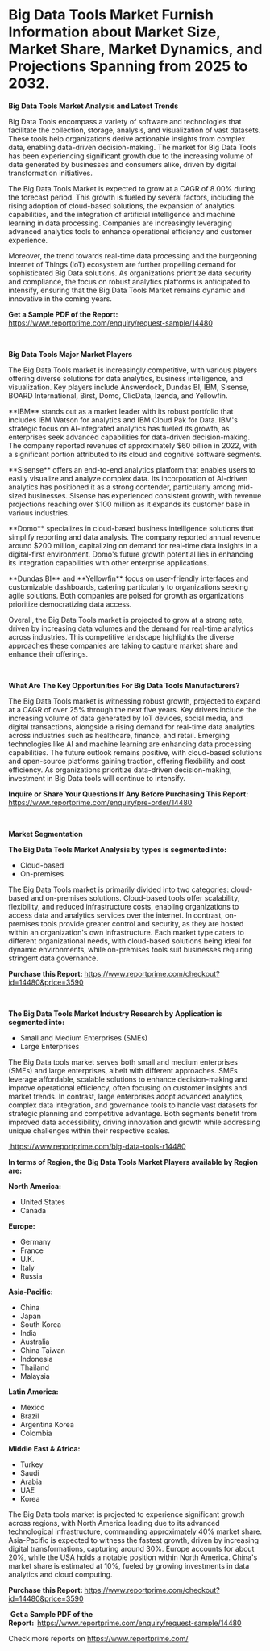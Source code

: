<p><h1>Big Data Tools Market Furnish Information about Market Size, Market Share, Market Dynamics, and Projections Spanning from 2025 to 2032.</h1></p><p><strong>Big Data Tools Market Analysis and Latest Trends</strong></p>
<p><p>Big Data Tools encompass a variety of software and technologies that facilitate the collection, storage, analysis, and visualization of vast datasets. These tools help organizations derive actionable insights from complex data, enabling data-driven decision-making. The market for Big Data Tools has been experiencing significant growth due to the increasing volume of data generated by businesses and consumers alike, driven by digital transformation initiatives.</p><p>The Big Data Tools Market is expected to grow at a CAGR of 8.00% during the forecast period. This growth is fueled by several factors, including the rising adoption of cloud-based solutions, the expansion of analytics capabilities, and the integration of artificial intelligence and machine learning in data processing. Companies are increasingly leveraging advanced analytics tools to enhance operational efficiency and customer experience. </p><p>Moreover, the trend towards real-time data processing and the burgeoning Internet of Things (IoT) ecosystem are further propelling demand for sophisticated Big Data solutions. As organizations prioritize data security and compliance, the focus on robust analytics platforms is anticipated to intensify, ensuring that the Big Data Tools Market remains dynamic and innovative in the coming years.</p></p>
<p><strong>Get a Sample PDF of the Report:&nbsp;</strong> <a href="https://www.reportprime.com/enquiry/request-sample/14480?utm_campaign=2774&utm_medium=2&utm_source=Github&utm_content=ia&utm_term=20032025&utm_id=big-data-tools">https://www.reportprime.com/enquiry/request-sample/14480</a></p>
<p>&nbsp;</p>
<p><strong>Big Data Tools Major Market Players</strong></p>
<p><p>The Big Data Tools market is increasingly competitive, with various players offering diverse solutions for data analytics, business intelligence, and visualization. Key players include Answerdock, Dundas BI, IBM, Sisense, BOARD International, Birst, Domo, ClicData, Izenda, and Yellowfin.</p><p>**IBM** stands out as a market leader with its robust portfolio that includes IBM Watson for analytics and IBM Cloud Pak for Data. IBM's strategic focus on AI-integrated analytics has fueled its growth, as enterprises seek advanced capabilities for data-driven decision-making. The company reported revenues of approximately $60 billion in 2022, with a significant portion attributed to its cloud and cognitive software segments.</p><p>**Sisense** offers an end-to-end analytics platform that enables users to easily visualize and analyze complex data. Its incorporation of AI-driven analytics has positioned it as a strong contender, particularly among mid-sized businesses. Sisense has experienced consistent growth, with revenue projections reaching over $100 million as it expands its customer base in various industries.</p><p>**Domo** specializes in cloud-based business intelligence solutions that simplify reporting and data analysis. The company reported annual revenue around $200 million, capitalizing on demand for real-time data insights in a digital-first environment. Domo's future growth potential lies in enhancing its integration capabilities with other enterprise applications.</p><p>**Dundas BI** and **Yellowfin** focus on user-friendly interfaces and customizable dashboards, catering particularly to organizations seeking agile solutions. Both companies are poised for growth as organizations prioritize democratizing data access.</p><p>Overall, the Big Data Tools market is projected to grow at a strong rate, driven by increasing data volumes and the demand for real-time analytics across industries. This competitive landscape highlights the diverse approaches these companies are taking to capture market share and enhance their offerings.</p></p>
<p>&nbsp;</p>
<p><strong>What Are The Key Opportunities For Big Data Tools Manufacturers?</strong></p>
<p><p>The Big Data Tools market is witnessing robust growth, projected to expand at a CAGR of over 25% through the next five years. Key drivers include the increasing volume of data generated by IoT devices, social media, and digital transactions, alongside a rising demand for real-time data analytics across industries such as healthcare, finance, and retail. Emerging technologies like AI and machine learning are enhancing data processing capabilities. The future outlook remains positive, with cloud-based solutions and open-source platforms gaining traction, offering flexibility and cost efficiency. As organizations prioritize data-driven decision-making, investment in Big Data tools will continue to intensify.</p></p>
<p><strong>Inquire or Share Your Questions If Any Before Purchasing This Report:</strong> <a href="https://www.reportprime.com/enquiry/pre-order/14480?utm_campaign=2774&utm_medium=2&utm_source=Github&utm_content=ia&utm_term=20032025&utm_id=big-data-tools">https://www.reportprime.com/enquiry/pre-order/14480</a></p>
<p>&nbsp;</p>
<p><strong>Market Segmentation</strong></p>
<p><strong>The Big Data Tools Market Analysis by types is segmented into:</strong></p>
<p><ul><li>Cloud-based</li><li>On-premises</li></ul></p>
<p><p>The Big Data Tools market is primarily divided into two categories: cloud-based and on-premises solutions. Cloud-based tools offer scalability, flexibility, and reduced infrastructure costs, enabling organizations to access data and analytics services over the internet. In contrast, on-premises tools provide greater control and security, as they are hosted within an organization's own infrastructure. Each market type caters to different organizational needs, with cloud-based solutions being ideal for dynamic environments, while on-premises tools suit businesses requiring stringent data governance.</p></p>
<p><strong>Purchase this Report:&nbsp;</strong><a href="https://www.reportprime.com/checkout?id=14480&price=3590&utm_campaign=2774&utm_medium=2&utm_source=Github&utm_content=ia&utm_term=20032025&utm_id=big-data-tools">https://www.reportprime.com/checkout?id=14480&price=3590</a></p>
<p>&nbsp;</p>
<p><strong>The Big Data Tools Market Industry Research by Application is segmented into:</strong></p>
<p><ul><li>Small and Medium Enterprises (SMEs)</li><li>Large Enterprises</li></ul></p>
<p><p>The Big Data tools market serves both small and medium enterprises (SMEs) and large enterprises, albeit with different approaches. SMEs leverage affordable, scalable solutions to enhance decision-making and improve operational efficiency, often focusing on customer insights and market trends. In contrast, large enterprises adopt advanced analytics, complex data integration, and governance tools to handle vast datasets for strategic planning and competitive advantage. Both segments benefit from improved data accessibility, driving innovation and growth while addressing unique challenges within their respective scales.</p></p>
<p><a href="https://www.reportprime.com/big-data-tools-r14480?utm_campaign=2774&utm_medium=2&utm_source=Github&utm_content=ia&utm_term=20032025&utm_id=big-data-tools">&nbsp;https://www.reportprime.com/big-data-tools-r14480</a></p>
<p><strong>In terms of Region, the Big Data Tools Market Players available by Region are:</strong></p>
<p>
    <p> <strong> North America: </strong>
        <ul>
            <li>United States</li>
            <li>Canada</li>
        </ul>
        </p> 
    <p> <strong> Europe: </strong>
        <ul>
            <li>Germany</li>
            <li>France</li>
            <li>U.K.</li>
            <li>Italy</li>
            <li>Russia</li>
        </ul>
        </p> 
    <p> <strong> Asia-Pacific: </strong>
        <ul>
            <li>China</li>
            <li>Japan</li>
            <li>South Korea</li>
            <li>India</li>
            <li>Australia</li>
            <li>China Taiwan</li>
            <li>Indonesia</li>
            <li>Thailand</li>
            <li>Malaysia</li>
        </ul>
        </p> 
    <p> <strong> Latin America: </strong>
        <ul>
            <li>Mexico</li>
            <li>Brazil</li>
            <li>Argentina Korea</li>
            <li>Colombia</li>
        </ul>
        </p> 
    <p> <strong> Middle East & Africa: </strong>
        <ul>
            <li>Turkey</li>
            <li>Saudi</li>
            <li>Arabia</li>
            <li>UAE</li>
            <li>Korea</li>
        </ul>
    </p>
    </p>
<p><p>The Big Data tools market is projected to experience significant growth across regions, with North America leading due to its advanced technological infrastructure, commanding approximately 40% market share. Asia-Pacific is expected to witness the fastest growth, driven by increasing digital transformations, capturing around 30%. Europe accounts for about 20%, while the USA holds a notable position within North America. China's market share is estimated at 10%, fueled by growing investments in data analytics and cloud computing.</p></p>
<p><strong>Purchase this Report: </strong><a href="https://www.reportprime.com/checkout?id=14480&price=3590&utm_campaign=2774&utm_medium=2&utm_source=Github&utm_content=ia&utm_term=20032025&utm_id=big-data-tools">https://www.reportprime.com/checkout?id=14480&price=3590</a></p>
<p>&nbsp;<strong>Get a Sample PDF of the Report:&nbsp;&nbsp;</strong><a href="https://www.reportprime.com/enquiry/request-sample/14480?utm_campaign=2774&utm_medium=2&utm_source=Github&utm_content=ia&utm_term=20032025&utm_id=big-data-tools">https://www.reportprime.com/enquiry/request-sample/14480</a></p>
<p><strong></strong></p>
<p>Check more reports on <a href="https://www.reportprime.com/?utm_campaign=2774&utm_medium=2&utm_source=Github&utm_content=ia&utm_term=20032025&utm_id=big-data-tools">https://www.reportprime.com/</a></p>